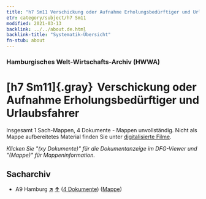 ```yaml
---
title: "h7 Sm11 Verschickung oder Aufnahme Erholungsbedürftiger und Urlaubsfahrer"
etr: category/subject/h7 Sm11
modified: 2021-03-13
backlink: ../../about.de.html
backlink-title: "Systematik-Übersicht"
fn-stub: about
---
```


### Hamburgisches Welt-Wirtschafts-Archiv (HWWA)
# [h7 Sm11]{.gray}&#8201; Verschickung oder Aufnahme Erholungsbedürftiger und Urlaubsfahrer&#160; 




Insgesamt 1 Sach-Mappen, 4 Dokumente - Mappen unvollständig.
Nicht als Mappe aufbereitetes Material finden Sie unter [digitalisierte Filme](/film/h1_sh).

_Klicken Sie "(xy Dokumente)" für die Dokumentanzeige im DFG-Viewer und "(Mappe)" für Mappeninformation._

## Sacharchiv



- A9 Hamburg [**&nearr;**](../../../geo/i/140905/about.de.html "Hamburg (alle Mappen)") [**&uarr;**](../../../geo/about.de.html#A9 "Ländersystematik") (<a href="https://pm20.zbw.eu/dfgview/sh/140905,163343" title="über: Hamburg : Verschickung oder Aufnahme Erholungsbedürftiger und Urlaubsfahrer" target="_blank">4 Dokumente</a>) ([Mappe](../../../../folder/sh/1409xx/140905/1633xx/163343/about.de.html))



